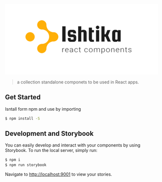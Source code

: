 <p align="center">
	<img src="https://raw.githubusercontent.com/vazra/ishtika-react/master/public/logo-full.png" width={400} alt="Ishtika" />
</p>

> a collection standalone componets to be used in React apps.


## Get Started

Isntall form npm and use by importing

```bash
$ npm install -S 
```

## Development and Storybook

You can easily develop and interact with your components by using Storybook. To run the local server, simply run:

```bash
$ npm i
$ npm run storybook
```

Navigate to [http://localhost:9001](http://localhost:9001) to view your stories. 
